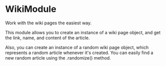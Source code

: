# WikiModule
Work with the wiki pages the easiest way.

This module allows you to create an instance of a wiki page object, and get the link, name, and content of the article.

Also, you can create an instance of a random wiki page object, which represents a random article whenever it's created.
You can easily find a new random article using the .randomize() method.
